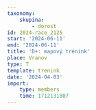 ```yaml
---
taxonomy:
    skupina:
        - dorost
id: 2024-race_2125
start: '2024-06-11'
end: '2024-06-11'
title: 'D+: mapový trénink'
place: Vranov
type: T
template: trenink
date: '2024-04-03'
import:
    type: members
    time: 1712131807
---
```


